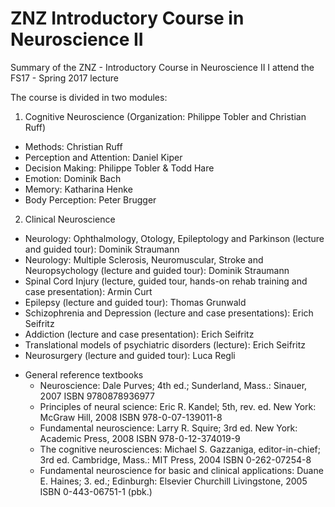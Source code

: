 # ZNZ Introductory Course in Neuroscience II

Summary of the ZNZ - Introductory Course in Neuroscience II
I attend the FS17 - Spring 2017 lecture

The course is divided in two modules:

1. Cognitive Neuroscience (Organization: Philippe Tobler and Christian Ruff)
  - Methods: Christian Ruff
  - Perception and Attention: Daniel Kiper
  - Decision Making: Philippe Tobler & Todd Hare
  - Emotion: Dominik Bach
  - Memory: Katharina Henke
  - Body Perception: Peter Brugger

2. Clinical Neuroscience
  - Neurology: Ophthalmology, Otology, Epileptology and Parkinson (lecture and guided tour): Dominik Straumann
  - Neurology: Multiple Sclerosis, Neuromuscular, Stroke and Neuropsychology (lecture and guided tour): Dominik Straumann
  - Spinal Cord Injury (lecture, guided tour, hands-on rehab training and case presentation): Armin Curt
  - Epilepsy (lecture and guided tour): Thomas Grunwald
  - Schizophrenia and Depression (lecture and case presentations): Erich Seifritz
  - Addiction (lecture and case presentation): Erich Seifritz
  - Translational models of psychiatric disorders (lecture): Erich Seifritz
  - Neurosurgery (lecture and guided tour): Luca Regli

* General reference textbooks
  - Neuroscience: Dale Purves; 4th ed.; Sunderland, Mass.: Sinauer, 2007 ISBN 9780878936977
  - Principles of neural science: Eric R. Kandel; 5th, rev. ed. New York: McGraw Hill, 2008 ISBN 978-0-07-139011-8
  - Fundamental neuroscience: Larry R. Squire; 3rd ed. New York: Academic Press, 2008 ISBN 978-0-12-374019-9
  - The cognitive neurosciences: Michael S. Gazzaniga, editor-in-chief; 3rd ed. Cambridge, Mass.: MIT Press, 2004 ISBN 0-262-07254-8
  - Fundamental neuroscience for basic and clinical applications: Duane E. Haines; 3. ed.; Edinburgh: Elsevier Churchill Livingstone, 2005 ISBN 0-443-06751-1 (pbk.)
